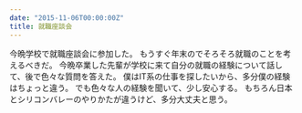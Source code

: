 ```yaml
---
date: "2015-11-06T00:00:00Z"
title: 就職座談会
---
```


今晩学校で就職座談会に参加した。
もうすぐ年末のでそろそろ就職のことを考えるべきだ。
今晩卒業した先輩が学校に来て自分の就職の経験について話して、後で色々な質問を答えた。
僕はIT系の仕事を探したいから、多分僕の経験はちょっと違う。
でも色々な人の経験を聞いて、少し安心する。
もちろん日本とシリコンバレーのやりかたが違うけど、多分大丈夫と思う。
